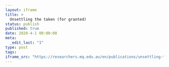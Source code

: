 ```yaml
---
layout: iframe
title: >
  Unsettling the taken (for granted)
status: publish
published: true
date: 2020-4-1 00:00:00
meta:
  _edit_last: "1"
type: post
tags:
iframe_src: "https://researchers.mq.edu.au/en/publications/unsettling-the-taken-for-granted"
---
```

        